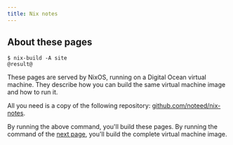```yaml
---
title: Nix notes
---
```



## About these pages

```
$ nix-build -A site
@result@
```

These pages are served by NixOS, running on a Digital Ocean virtual machine.
They describe how you can build the same virtual machine image and how to run
it.

All you need is a copy of the following repository:
[github.com/noteed/nix-notes](https://github.com/noteed/nix-notes).

By running the above command, you'll build these pages. By running the command
of the [next page](image.md), you'll build the complete virtual machine image.
